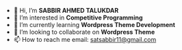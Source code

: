 - 👋 Hi, I’m **SABBIR AHMED TALUKDAR**
- 👀 I’m interested in **Competitive Programming**
- 🌱 I’m currently learning **Wordpress Theme Development**
- 💞️ I’m looking to collaborate on **Wordpress Theme**
- 📫 How to reach me email: satsabbir11@gmail.com

<!---
satsabbir11/satsabbir11 is a ✨ special ✨ repository because its `README.md` (this file) appears on your GitHub profile.
You can click the Preview link to take a look at your changes.
--->
